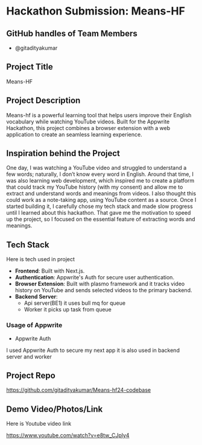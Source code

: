 # Hackathon Submission: Means-HF


## GitHub handles of Team Members  

- @gitadityakumar
## Project Title

  Means-HF

## Project Description    
Means-hf is a powerful learning tool that helps users improve their English vocabulary while watching YouTube videos. Built for the Appwrite Hackathon, this project combines a browser extension with a web application to create an seamless learning experience.


## Inspiration behind the Project  
One day, I was watching a YouTube video and struggled to understand a few words; naturally, I don’t know every word in English. Around that time, I was also learning web development, which inspired me to create a platform that could track my YouTube history (with my consent) and allow me to extract and understand words and meanings from videos. I also thought this could work as a note-taking app, using YouTube content as a source. Once I started building it, I carefully chose my tech stack and made slow progress until I learned about this hackathon. That gave me the motivation to speed up the project, so I focused on the essential feature of extracting words and meanings.

## Tech Stack    
Here is tech used in project
- **Frontend**: Built with Next.js.
- **Authentication**: Appwrite's Auth for secure user authentication.
- **Browser Extension**: Built with plasmo framework and it tracks video history on YouTube and sends selected videos to the primary backend.
- **Backend Server**: 
  - Api server(BE1)
  it uses bull mq for queue
  - Worker
  it picks up task from queue


### Usage of Appwrite
- Appwrite Auth

I used Appwrite Auth to secure my next app 
it is also used in backend server and worker

## Project Repo  

https://github.com/gitadityakumar/Means-hf24-codebase

## Demo Video/Photos/Link

Here is Youtube video link 

https://www.youtube.com/watch?v=e8tw_CJply4




